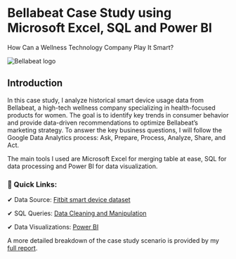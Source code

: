 # Bellabeat Case Study using Microsoft Excel, SQL and Power BI
How Can a Wellness Technology Company Play It Smart?

![Bellabeat logo](https://github.com/user-attachments/assets/8b00a978-b3f7-4685-8f19-29c80277a9e3)


## Introduction
In this case study, I analyze historical smart device usage data from Bellabeat, a high-tech wellness company specializing in health-focused products for women. The goal is to identify key trends in consumer behavior and provide data-driven recommendations to optimize Bellabeat’s marketing strategy.
To answer the key business questions, I will follow the Google Data Analytics process: Ask, Prepare, Process, Analyze, Share, and Act.

The main tools I used are Microsoft Excel for merging table at ease, SQL for data processing and Power BI for data visualization.

### 🔹 Quick Links:

✔ Data Source: [Fitbit smart device dataset ](https://www.kaggle.com/datasets/arashnic/fitbit)


✔ SQL Queries: [ Data Cleaning and Manipulation](https://github.com/nazim800/Bellabeat-Case-Study/blob/main/Data%20Cleaning%20and%20Manipulation)


✔ Data Visualizations: [Power BI](https://github.com/nazim800/Bellabeat-Case-Study/blob/main/Data%20Cleaning%20and%20Manipulation)



A more detailed breakdown of the case study scenario is provided by my [full report](https://github.com/nazim800/Bellabeat-Case-Study/blob/main/BellaBeat%20Case%20Study%20Report.pdf).

